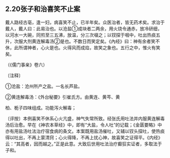 ## 2.20张子和治喜笑不止案

戴人路经古亳，逢一妇，病喜笑不止，已半年矣。众医治者，皆无药术矣。求治于戴人，戴人曰：此易治也。以沧盐①成块者二两余，用火烧令通赤，放冷研细，以河水一大碗，同煎至三五沸，放温，分三次啜之；以钗探于咽中，吐出热痰五升，次服大剂黄连解毒汤②是也。不数日而笑定矣。《內经》曰：神有余者笑不休，此所谓神者，心火是也。火得风而成焰，故笑之象也。五行之中，惟火有笑矣。

（《儒门事亲》卷六）

〔注释〕

①沧盐：沧州所产之盐。一名长芦盐。

②黄连解毒汤：《外台秘要》引崔氏方。由黄连、黄芩、黄

柏、栀子四味组成。功能泻火解毒；

〔评按〕本例喜笑不休系心火亢盛，神气失常所致。经张氏用吐法并内服黄连解毒汤后治愈。早在《神农本草经》中，即有“大盐，令人吐”的记载；《金匮要略》中亦有用盐汤吐法治疗宿食病的条文。本案既用盐汤催吐，又辅以钗头探吐，使热痰得以吐出，不再上蒙清窍；心火得降，不再上扰心神，故喜笑之证得平。《内经》云：“其高者，因而越之。”正是此意。大致后世用吐法治疗癫狂实证者，多取法于子和。
